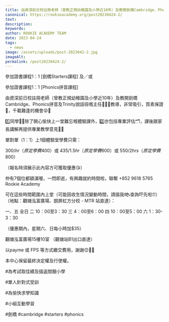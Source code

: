```yaml
---
title: 由資深前日校註冊老師（曾教正規幼稚園及小學近10年）及教開劍橋Cambridge、Phonics拼音及Trinity說話班嘅主任👩🏼‍🏫教導，非常吸引，質素保證 🥰，千載難逢的機會😝🌈
canonical: https://rookieacademy.org/post20230424-2/
text: 
description: 
keywords: 
author: ROOKIE ACADEMY TEAM
date: 2023-04-24
tags:
  - news
image: /assets/uploads/post-2023042-2.jpg
imageAlt: 
permalink: /post20230424-2/
---
```


參加證書課程1：1 [劍橋Starters課程]  及／或

參加證書課程1：1 [Phonics拼音課程] 

由資深前日校註冊老師（曾教正規幼稚園及小學近10年）及教開劍橋Cambridge、Phonics拼音及Trinity說話班嘅主任👩🏼‍🏫教導，非常吸引，質素保證 🥰，千載難逢的機會😝🌈

1️⃣同學🤩🤩除了開心愉快上一堂難忘嘅體驗課外，2️⃣亦包括專業評估🗂️，課後跟家長講解再提供專業教學意見👍🏻

單對單（1：1）上1個體驗堂學費只需：

$300/hr（原定學費$400）或
$435/1.5hr（原定學費$600）或
$550/2hrs（原定學費$800）

（報名時須展示此內容方可獲取優惠😘）

仲有7個位都額滿喔，一閃即逝，有興趣就約時間啦，聯繫 +852 9618 5765 Rookie Academy 

可在這些時間範圍內上堂（可能因收生情況變動時間，請搵我哋📞查詢吓先啦⏰）（地點：觀塘泓富廣場、朗屏虹方分校 - MTR 站直達）：

一、五 全日
二 10：00至3：30
三 4：00至6：00
四 10：00至5：00 
六 1：30-3：30

（優惠期內，星期六、日每小時加$35）

觀塘泓富廣場15樓10室 （觀塘站B1出口直達）

以payme  或 FPS 等方式繳交費用，謝謝😊🫶🏻

本中心保留最終決定權及行使權。

#為考試取佳績及搵返間靚小學 

#單人針對式受訓 

#為愉快求學知識 

#小組互動學習

#劍橋 #cambridge #starters #phonics